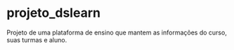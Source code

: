 # projeto_dslearn
Projeto de uma plataforma de ensino que mantem as informações do curso, suas turmas e aluno.
